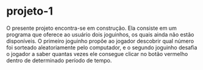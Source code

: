 # projeto-1
O presente projeto encontra-se em construção. Ela consiste em um programa que oferece ao usuário dois joguinhos, os quais ainda não estão disponíveis.  O primeiro joguinho propõe ao jogador descobrir qual número foi sorteado aleatoriamente pelo computador,  e o segundo joguinho desafia o jogador a saber quantas vezes ele consegue clicar no botão vermelho dentro de determinado período de tempo.
